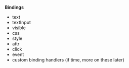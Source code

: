 **Bindings**

- text
- textInput
- visible
- css
- style
- attr
- click
- event
- custom binding handlers (if time, more on these later)
